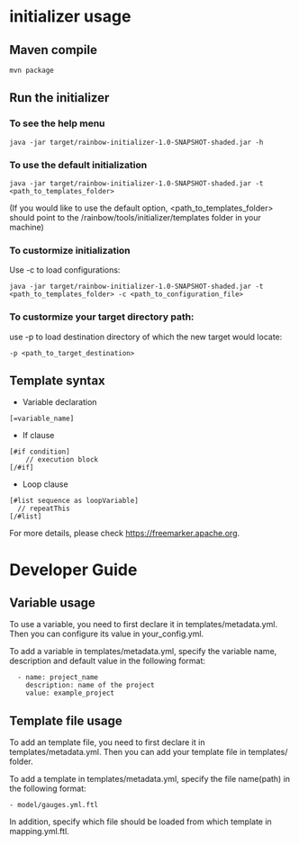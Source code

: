 # initializer usage

## Maven compile

```
mvn package
```

## Run the initializer

### To see the help menu

```
java -jar target/rainbow-initializer-1.0-SNAPSHOT-shaded.jar -h
```

### To use the default initialization

```
java -jar target/rainbow-initializer-1.0-SNAPSHOT-shaded.jar -t <path_to_templates_folder>
```

(If you would like to use the default option, <path_to_templates_folder> should point to
the /rainbow/tools/initializer/templates folder in your machine)

### To custormize initialization

Use -c to load configurations:

```
java -jar target/rainbow-initializer-1.0-SNAPSHOT-shaded.jar -t <path_to_templates_folder> -c <path_to_configuration_file>
```

### To custormize your target directory path:

use -p to load destination directory of which the new target would locate:

```
-p <path_to_target_destination>

```

## Template syntax

- Variable declaration

```
[=variable_name]
```

- If clause

```
[#if condition]
    // execution block
[/#if]
```

- Loop clause

```
[#list sequence as loopVariable]
  // repeatThis
[/#list]
```

For more details, please check https://freemarker.apache.org.

# Developer Guide

## Variable usage

To use a variable, you need to first declare it in templates/metadata.yml. 
Then you can configure its value in your_config.yml.

To add a variable in templates/metadata.yml, specify the variable name, 
description and default value in the following format:

```
  - name: project_name
    description: name of the project
    value: example_project
```

## Template file usage
To add an template file, you need to first declare it in templates/metadata.yml.
Then you can add your template file in templates/ folder.

To add a template in templates/metadata.yml, specify the file name(path) in the following
format:

```
- model/gauges.yml.ftl
```

In addition, specify which file should be loaded from which template in mapping.yml.ftl.